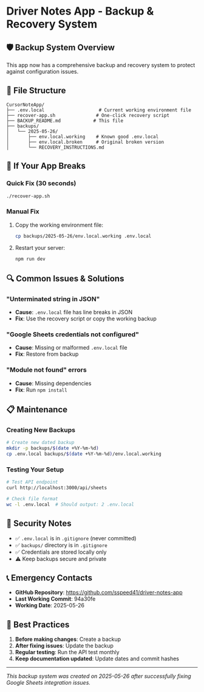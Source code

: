# Driver Notes App - Backup & Recovery System

## 🛡️ Backup System Overview

This app now has a comprehensive backup and recovery system to protect against configuration issues.

## 📁 File Structure

```
CursorNoteApp/
├── .env.local                    # Current working environment file
├── recover-app.sh               # One-click recovery script
├── BACKUP_README.md            # This file
├── backups/
│   └── 2025-05-26/
│       ├── env.local.working    # Known good .env.local
│       ├── env.local.broken     # Original broken version
│       └── RECOVERY_INSTRUCTIONS.md
```

## 🚨 If Your App Breaks

### Quick Fix (30 seconds)
```bash
./recover-app.sh
```

### Manual Fix
1. Copy the working environment file:
   ```bash
   cp backups/2025-05-26/env.local.working .env.local
   ```
2. Restart your server:
   ```bash
   npm run dev
   ```

## 🔍 Common Issues & Solutions

### "Unterminated string in JSON"
- **Cause**: `.env.local` file has line breaks in JSON
- **Fix**: Use the recovery script or copy the working backup

### "Google Sheets credentials not configured"
- **Cause**: Missing or malformed `.env.local` file
- **Fix**: Restore from backup

### "Module not found" errors
- **Cause**: Missing dependencies
- **Fix**: Run `npm install`

## 📋 Maintenance

### Creating New Backups
```bash
# Create new dated backup
mkdir -p backups/$(date +%Y-%m-%d)
cp .env.local backups/$(date +%Y-%m-%d)/env.local.working
```

### Testing Your Setup
```bash
# Test API endpoint
curl http://localhost:3000/api/sheets

# Check file format
wc -l .env.local  # Should output: 2 .env.local
```

## 🔐 Security Notes

- ✅ `.env.local` is in `.gitignore` (never committed)
- ✅ `backups/` directory is in `.gitignore`
- ✅ Credentials are stored locally only
- ⚠️ Keep backups secure and private

## 📞 Emergency Contacts

- **GitHub Repository**: https://github.com/sspeed41/driver-notes-app
- **Last Working Commit**: 94a30fe
- **Working Date**: 2025-05-26

## 🎯 Best Practices

1. **Before making changes**: Create a backup
2. **After fixing issues**: Update the backup
3. **Regular testing**: Run the API test monthly
4. **Keep documentation updated**: Update dates and commit hashes

---

*This backup system was created on 2025-05-26 after successfully fixing Google Sheets integration issues.* 